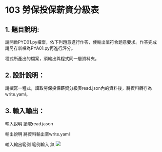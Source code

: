 # 103 勞保投保薪資分級表
## 1. 題目說明:
請開啟PYD01.py檔案，依下列題意進行作答，使輸出值符合題意要求。作答完成請另存新檔為PYA01.py再進行評分。

程式所產出的檔案，須輸出與程式同一層資料夾。

## 2. 設計說明：
請撰寫一程式，讀取勞保投保薪資分級表read.json內的資料後，將資料轉存為write.yaml。

## 3. 輸入輸出：
輸入說明
讀取read.jason

輸出說明
將資料輸出至write.yaml

輸入輸出範例
範例輸入
無
![](https://i.imgur.com/ySutT1b.png)
